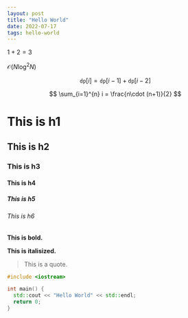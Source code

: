 ```yaml
---
layout: post
title: "Hello World"
date: 2022-07-17
tags: hello-world
---
```


$1+2=3$

$\mathcal O(N\log^2 N)$

$$
\texttt{dp}[i] = \texttt{dp}[i - 1] + \texttt{dp}[i - 2]
$$

$$
\sum_{i=1}^{n} i = \frac{n\cdot (n+1)}{2}
$$

# This is h1

## This is h2

### This is h3

#### This is h4

##### This is h5

###### This is h6

**This is bold.**

**This is italisized.**

> This is a quote.

```cpp
#include <iostream>

int main() {
  std::cout << "Hello World" << std::endl;
  return 0;
}
```
